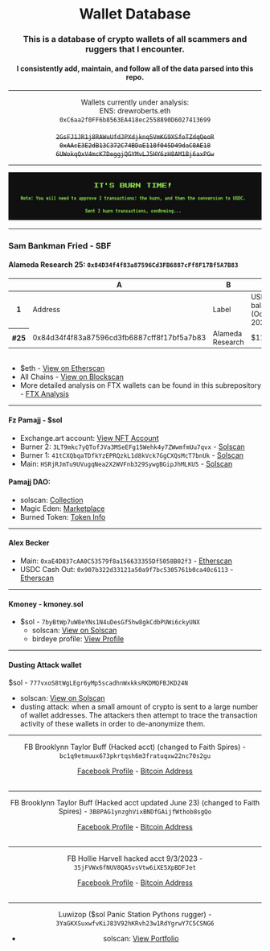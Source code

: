 <!DOCTYPE html>
<html lang="en">
<head>
    <meta charset="UTF-8">
    <meta http-equiv="X-UA-Compatible" content="IE=edge">
    <meta name="viewport" content="width=device-width, initial-scale=1.0">
</head>
<body>
    <div style="text-align: center;">
        <h1>Wallet Database</h1>
        <h3>This is a database of crypto wallets of all scammers and ruggers that I encounter.<br></h3>
        <h4><bold>I consistently add, maintain, and follow all of the data parsed into this repo.</bold></h4><hr>
    </div>
<!--     <div style="text-align: center;">
        <h3><bold>I consistently add, maintain, and follow all of the data parsed into this repo.</bold></h3>
    </div> -->
    <div style="text-align: center;">
        <p></p><bold>Wallets currently under analysis:</bold><br>ENS: drewroberts.eth<br><code>0xC6aa2f0FF6b8563EA418ec2558890D6027413699</code><br><br><s><code>2GsFJ1JR1j8RAWuUfdJPXdjknq5VmKG9XSfoTZdqQeoR</code></s><br><code><s>0xAAcE3E2dB13C372C74BDaE118f045D49daC8AE18</s></code><br><s><code>6UWokqQxV4mcK7DeggjQGYMvLJ5HY6zH8AM1Bj6axPGw</code></s></p>
    </div><hr>
    <img alt="Solana" src="https://github.com/imaclone-sol/Rugger-Wallet-DB/blob/main/PamajjDAO%20burning.JPG" />
    <hr>
    <h3>Sam Bankman Fried - SBF</h3>
<!--     <ul> -->
        <h4>Alameda Research 25: <code>0x84D34f4f83a87596Cd3FB6887cFf8F17Bf5A7B83</code></h4>
                    <!-- Inserting the CSV table HTML here -->
            <div class="ritz grid-container" dir="ltr">
                <table class="waffle" cellspacing="0" cellpadding="0">
                    <thead>
                        <tr>
                            <th class="row-header freezebar-vertical-handle"></th>
                            <th style="width:337px;" class="column-headers-background">A</th>
                            <th style="width:187px;" class="column-headers-background">B</th>
                            <th style="width:176px;" class="column-headers-background">C</th>
                            <th style="width:177px;" class="column-headers-background">D</th>
                            <th style="width:100px;" class="column-headers-background">E</th>
                        </tr>
                    </thead>
                    <tbody>
                        <tr style="height: 20px">
                            <th style="height: 20px;" class="row-headers-background">
                                <div class="row-header-wrapper" style="line-height: 20px">1</div>
                            </th>
                            <td dir="ltr">Address</td>
                            <td dir="ltr">Label</td>
                            <td dir="ltr">USD balance (Oct 1st 2021)</td>
                            <td dir="ltr">USD balance (Nov 7th 2021)</td>
                            <td dir="ltr">DIfference</td>
                        </tr>
                        <tr style="height: 20px">
                            <th style="height: 20px;" class="row-headers-background">
                                <div class="row-header-wrapper" style="line-height: 20px">#25</div>
                            </th>
                            <td class="s1">0x84d34f4f83a87596cd3fb6887cff8f17bf5a7b83</td>
                            <td class="s1">Alameda Research</td>
                            <td class="s2" dir="ltr">$117,799</td>
                            <td class="s2" dir="ltr">$160,951</td>
                            <td class="s2">$43,152</td>
                        </tr>
                    </tbody>
                </table>
            </div>
            <ul><br>
                <li>$eth - <a href="https://etherscan.io/address/0x84d34f4f83a87596cd3fb6887cff8f17bf5a7b83">View on Etherscan</a></li>
                <li>All Chains - <a href="https://blockscan.com/address/0x84d34f4f83a87596cd3fb6887cff8f17bf5a7b83">View on Blockscan</a></li>
<!--             </ul>
        </li> -->
                <li>More detailed analysis on FTX wallets can be found in this subrepository - <a href="https://github.com/ryanshatch/Scam-Bait/tree/main/FTX">FTX Analysis</a></li>
            </ul>
            <hr>
            <h4>Fz Pamajj - $sol</h4>
            <ul>
                <li>Exchange.art account: <a href="https://exchange.art/fz-pamajj/nfts">View NFT Account</a></li>
                <li>Burner 2: <code>3LT9mkc7yQTofJVa3MSeEFg15Wehk4y7ZWwmfmUu7qvx</code> - <a href="https://solscan.io/account/3LT9mkc7yQTofJVa3MSeEFg15Wehk4y7ZWwmfmUu7qvx#solTransfers">Solscan</a></li>
                <li>Burner 1: <code>41tCXQbqaTDfkYzEPRQzkL1d8kVck7GgCXQsMcT7bnUk</code> - <a href="https://solscan.io/account/41tCXQbqaTDfkYzEPRQzkL1d8kVck7GgCXQsMcT7bnUk#solTransfers+splTokenTransfers">Solscan</a></li>
                <li>Main: <code>HSRjRJmTu9UVugqNea2X2WVFnb329SywgBGipJhMLKU5</code> - <a href="https://solscan.io/account/HSRjRJmTu9UVugqNea2X2WVFnb329SywgBGipJhMLKU5#solTransfers+splTokenTransfers">Solscan</a></li>
            </ul>
            <h4>Pamajj DAO:</h4>
            <ul>
                <li>solscan: <a href="https://solscan.io/collection/734599ad3777b5444f05482651a3d1e2193565b3c17d7f48ddf3fdf4a44b607d">Collection</a></li>
                <li>Magic Eden: <a href="https://magiceden.io/marketplace/pamajjdao_pass_">Marketplace</a></li>
                <li>Burned Token: <a href="https://solscan.io/token/8eBnBufXe5aDi2Zb68vhxQKmZdDFxndQcyaJre7fHgqk">Token Info</a></li>
            </ul>
            <hr>
            <h4>Alex Becker</h4>
            <ul>
                <li>Main: <code>0xaE4D837cAA0C53579f8a156633355Df5058B02f3</code> - <a href="https://etherscan.io/address/0xae4d837caa0c53579f8a156633355df5058b02f3">Etherscan</a></li>
                <li>USDC Cash Out: <code>0x907b322d33121a50a9f7bc5305761b0ca40c6113</code> - <a href="https://etherscan.io/tokentxns?a=0x907b322d33121a50a9f7bc5305761b0ca40c6113&ps=100&p=1">Etherscan</a></li>
            </ul>
            <hr>
            <h4>Kmoney - kmoney.sol</h4>
            <ul>
                <li>$sol - <code>7byBtWp7uW8eYNs1N4uDesGf5hw8gkCdbPUWi6ckyUNX</code>
                    <ul>
                        <li>solscan: <a href="https://solscan.io/account/7byBtWp7uW8eYNs1N4uDesGf5hw8gkCdbPUWi6ckyUNX">View on Solscan</a></li>
                        <li>birdeye profile: <a href="https://birdeye.so/profile/7byBtWp7uW8eYNs1N4uDesGf5hw8gkCdbPUWi6ckyUNX?chain=solana">View Profile</a></li>
                    </ul>
                </li>
            </ul>
            <hr>
            <h4>Dusting Attack wallet</h4>
            <p>$sol - <code>777vxoS8tWgLEgr6yMp5scadhnWxkksRKDMQFBJKD24N</code></p>
            <ul>
                <li>solscan: <a href="https://solscan.io/account/777vxoS8tWgLEgr6yMp5scadhnWxkksRKDMQFBJKD24N">View on Solscan</a></li>
                <li>dusting attack: when a small amount of crypto is sent to a large number of wallet addresses. The attackers then attempt to trace the transaction activity of these wallets in order to de-anonymize them.</li>
            </ul>
            <hr>
            <div style="text-align: center;">
            <p>FB Brooklynn Taylor Buff (Hacked acct) (changed to Faith Spires)    -    <code>bc1q9etmuux673pkrtqsh6m3fratuqxw22nc70s2gu</code></p>
        <!--     <h4>FB Brooklynn Taylor Buff (Hacked acct) (changed to Faith Spires)</h4>
            <p>bc1q9etmuux673pkrtqsh6m3fratuqxw22nc70s2gu</p> -->
            <a href="https://www.facebook.com/luhh.faithh">Facebook Profile</a> - <a href="https://blockchair.com/bitcoin/address/bc1q9etmuux673pkrtqsh6m3fratuqxw22nc70s2gu">Bitcoin Address</a>
            </div><br>
            <hr>
            <div style="text-align: center;">
            <p>FB Brooklynn Taylor Buff (Hacked acct updated June 23) (changed to Faith Spires)    -    <code>3B8PAG1ynzghVixBNDfGAijfWthob8sgQo</code></p>
        <!--     <h4>FB Brooklynn Taylor Buff (Hacked acct updated June 23) (changed to Faith Spires)</h4>
            <p>3B8PAG1ynzghVixBNDfGAijfWthob8sgQo</p> -->
            <a href="https://www.facebook.com/luhh.faithh">Facebook Profile</a> - <a href="https://blockchair.com/bitcoin/address/3B8PAG1ynzghVixBNDfGAijfWthob8sgQo">Bitcoin Address</a>
            </div><br>
            <hr>
            <div style="text-align: center;">
            <p>FB Hollie Harvell hacked acct 9/3/2023    -    <code>35jFVWx6fNUV8QA5vsVtw6iXE5XpBDFJet</code></p>
        <!--     <h4>FB Hollie Harvell hacked acct 9/3/2023</h4>
            <p>35jFVWx6fNUV8QA5vsVtw6iXE5XpBDFJet</p> -->
            <a href="https://www.facebook.com/hollie.harvell.77">Facebook Profile</a> - <a href="https://blockchair.com/bitcoin/address/35jFVWx6fNUV8QA5vsVtw6iXE5XpBDFJet">Bitcoin Address</a>
            </div><br>
            <hr>
            <div style="text-align: center;">
            <p>Luwizop ($sol Panic Station Pythons rugger)    -    <code>3YaGKXSuxwfvKiJ83V92hKRvh23w1RdYgrwY7C5CSNG6</code></p>
        <!--     <h4>Luwizop ($sol Panic Station Pythons rugger)</h4>
            <p>3YaGKXSuxwfvKiJ83V92hKRvh23w1RdYgrwY7C5CSNG6</p> -->
            <ul>
                <li>solscan: <a href="https://solscan.io/account/3YaGKXSuxwfvKiJ83V92hKRvh23w1RdYgrwY7C5CSNG6#portfolio">View Portfolio</a></li>
            </ul>
        </body>
        </html>
